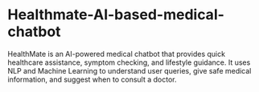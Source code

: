 # Healthmate-AI-based-medical-chatbot
HealthMate is an AI-powered medical chatbot that provides quick healthcare assistance, symptom checking, and lifestyle guidance. It uses NLP and Machine Learning to understand user queries, give safe medical information, and suggest when to consult a doctor.
